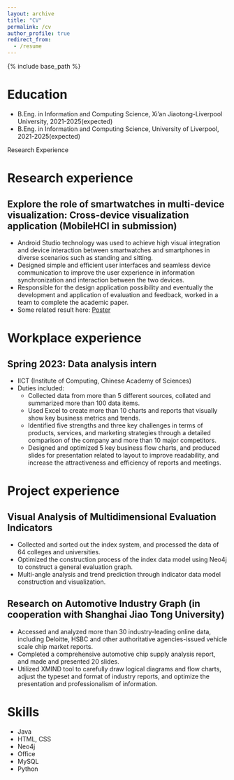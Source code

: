 ```yaml
---
layout: archive
title: "CV"
permalink: /cv
author_profile: true
redirect_from:
  - /resume
---
```


{% include base_path %}

Education
======
* B.Eng. in Information and Computing Science, Xi’an Jiaotong-Liverpool University, 2021-2025(expected)
* B.Eng. in Information and Computing Science, University of Liverpool, 2021-2025(expected)

Research Experience


Research experience
======
Explore the role of smartwatches in multi-device visualization: Cross-device visualization application (MobileHCI in submission)
-----
  * Android Studio technology was used to achieve high visual integration and device interaction between smartwatches and smartphones in diverse scenarios such as standing and sitting.
  * Designed simple and efficient user interfaces and seamless device communication to improve the user experience in information synchronization and interaction between the two devices.
  * Responsible for the design application possibility and eventually the development and application of evaluation and feedback, worked in a team to complete the academic paper.
  * Some related result here: [Poster](../images/SURF-2023-0023-Poster.png)


Workplace experience
======
Spring 2023: Data analysis intern
-----
  * IICT (Institute of Computing, Chinese Academy of Sciences)
  * Duties included:
    * Collected data from more than 5 different sources, collated and summarized more than 100 data items.
    * Used Excel to create more than 10 charts and reports that visually show key business metrics and trends.
    * Identified five strengths and three key challenges in terms of products, services, and marketing strategies through a detailed comparison of the company and more than 10 major competitors.
    * Designed and optimized 5 key business flow charts, and produced slides for presentation related to layout to improve readability, and increase the attractiveness and efficiency of reports and meetings.

Project experience
======
Visual Analysis of Multidimensional Evaluation Indicators
-----
  * Collected and sorted out the index system, and processed the data of 64 colleges and universities.
  * Optimized the construction process of the index data model using Neo4j to construct a general evaluation graph.
  * Multi-angle analysis and trend prediction through indicator data model construction and visualization.

Research on Automotive Industry Graph (in cooperation with Shanghai Jiao Tong University) 
-----
  * Accessed and analyzed more than 30 industry-leading online data, including Deloitte, HSBC and other authoritative agencies-issued vehicle scale chip market reports.
  * Completed a comprehensive automotive chip supply analysis report, and made and presented 20 slides.
  * Utilized XMIND tool to carefully draw logical diagrams and flow charts, adjust the typeset and format of industry reports, and optimize the presentation and professionalism of information.

Skills
======
* Java
* HTML, CSS
* Neo4j
* Office 
* MySQL
* Python

  
